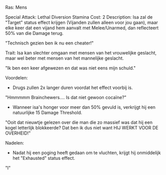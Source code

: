 Ras: Mens

Special Attack: Lethal Diversion
	Stamina Cost: 2
	Description: Isa zal de "Target" status effect krijgen (Vijanden zullen alleen voor jou gaan), maar elke keer dat een vijand hem aanvalt met Melee/Unarmed, dan reflecteert 50% van die Damage terug.

"Technisch gezien ben ik nu een cheater!"

Trait: Isa kan slechter omgaan met mensen van het vrouwelijke geslacht, maar wel beter met mensen van het mannelijke geslacht.

"Ik ben een keer afgewezen en dat was niet eens mijn schuld."

Voordelen:

- Drugs zullen 2x langer duren voordat het effect voorbij is.

"Hmmmmm Brainchewers.... Is dat niet gewoon cocaïne?"

- Wanneer isa's honger voor meer dan 50% gevuld is, verkrijgt hij een natuurlijke 15 Damage Threshold.

"Ooit dat nieuwtje gelezen over die man die zo massief was dat hij een kogel letterlijk blokkeerde? Dat ben ik dus niet want HIJ WERKT VOOR DE OVERHEID!"

Nadelen:

- Nadat hij een poging heeft gedaan om te vluchten, krijgt hij onmiddelijk het "Exhausted" status effect.

"I"
